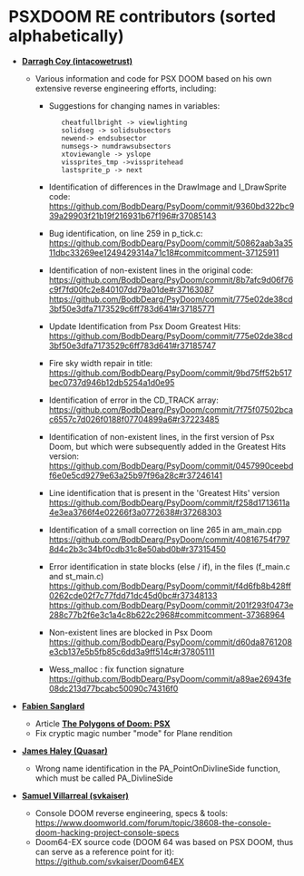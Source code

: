 PSXDOOM RE contributors (sorted alphabetically)
============================================

* **[Darragh Coy (intacowetrust)](https://github.com/BodbDearg)**

    * Various information and code for PSX DOOM based on his own extensive reverse engineering efforts, including:
    
      * Suggestions for changing names in variables:
      
               cheatfullbright -> viewlighting
               solidseg -> solidsubsectors
               newend-> endsubsector
               numsegs-> numdrawsubsectors
               xtoviewangle -> yslope
               vissprites_tmp ->visspritehead
               lastsprite_p -> next
               
      * Identification of differences in the DrawImage and I_DrawSprite code:
         https://github.com/BodbDearg/PsyDoom/commit/9360bd322bc939a29903f21b19f216931b67f196#r37085143
         
      * Bug identification, on line 259 in p_tick.c:
         https://github.com/BodbDearg/PsyDoom/commit/50862aab3a3511dbc33269ee1249429314a71c18#commitcomment-37125911
         
      * Identification of non-existent lines in the original code:
         https://github.com/BodbDearg/PsyDoom/commit/8b7afc9d06f76c9f7fd00fc2e840107dd79a01de#r37163087
         https://github.com/BodbDearg/PsyDoom/commit/775e02de38cd3bf50e3dfa7173529c6ff783d641#r37185771
         
      * Update Identification from Psx Doom Greatest Hits:
         https://github.com/BodbDearg/PsyDoom/commit/775e02de38cd3bf50e3dfa7173529c6ff783d641#r37185747
         
      * Fire sky width repair in title:
         https://github.com/BodbDearg/PsyDoom/commit/9bd75ff52b517bec0737d946b12db5254a1d0e95
         
      * Identification of error in the CD_TRACK array:
         https://github.com/BodbDearg/PsyDoom/commit/7f75f07502bcac6557c7d026f0188f07704899a6#r37223485
         
      * Identification of non-existent lines, in the first version of Psx Doom, but which were subsequently added in the Greatest Hits version:
         https://github.com/BodbDearg/PsyDoom/commit/0457990ceebdf6e0e5cd9279e63a25b97f96a28c#r37246141
         
      * Line identification that is present in the 'Greatest Hits' version
         https://github.com/BodbDearg/PsyDoom/commit/f258d1713611a4e3ea3766f4e02266f3a0772638#r37268303
         
      * Identification of a small correction on line 265 in am_main.cpp
         https://github.com/BodbDearg/PsyDoom/commit/40816754f7978d4c2b3c34bf0cdb31c8e50abd0b#r37315450
         
      * Error identification in state blocks (else / if), in the files (f_main.c and st_main.c)
         https://github.com/BodbDearg/PsyDoom/commit/f4d6fb8b428ff0262cde02f7c77fdd71dc45d0bc#r37348133
         https://github.com/BodbDearg/PsyDoom/commit/201f293f0473e288c77b2f6e3c1a4c8b622c2968#commitcomment-37368964
         
      * Non-existent lines are blocked in Psx Doom
         https://github.com/BodbDearg/PsyDoom/commit/d60da8761208e3cb137e5b5fb85c6dd3a9ff514c#r37805111
         
      * Wess_malloc : fix function signature
         https://github.com/BodbDearg/PsyDoom/commit/a89ae26943fe08dc213d77bcabc50090c74316f0

* **[Fabien Sanglard](https://github.com/fabiensanglard)**

   * Article **[The Polygons of Doom: PSX](http://fabiensanglard.net/doom_psx/index.html)**
   * Fix cryptic magic number "mode" for Plane rendition
   
* **[James Haley (Quasar)](https://github.com/haleyjd)**
    * Wrong name identification in the PA_PointOnDivlineSide function, which must be called PA_DivlineSide

* **[Samuel Villarreal (svkaiser)](https://github.com/svkaiser)**

    * Console DOOM reverse engineering, specs & tools:
    https://www.doomworld.com/forum/topic/38608-the-console-doom-hacking-project-console-specs
    * Doom64-EX source code (DOOM 64 was based on PSX DOOM, thus can serve as a reference point for it):
    https://github.com/svkaiser/Doom64EX
